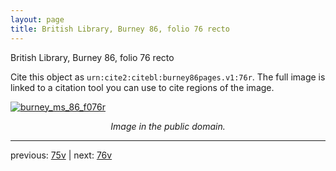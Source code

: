 ```yaml
---
layout: page
title: British Library, Burney 86, folio 76 recto
---
```


British Library, Burney 86, folio 76 recto

Cite this object as `urn:cite2:citebl:burney86pages.v1:76r`.  The full image is linked to a citation tool you can use to cite regions of the image.

[![burney_ms_86_f076r](http://www.homermultitext.org/iipsrv?IIIF=/project/homer/pyramidal/deepzoom/citebl/burney86imgs/v1/burney_ms_86_f076r.tif/full/800,/0/default.jpg)](http://www.homermultitext.org/ict2/?urn=urn:cite2:citebl:burney86imgs.v1:burney_ms_86_f076r) 

<p style="text-align: center; font-style: italic;">Image in the public domain.</p>

---

previous: [75v](../75v/) | next: [76v](../76v/)